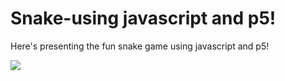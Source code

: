 # Snake-using javascript and p5!

Here's presenting the fun snake game using javascript and p5!

![](https://github.com/prashantgupta24/snake-javascript/blob/master/snake.gif)
